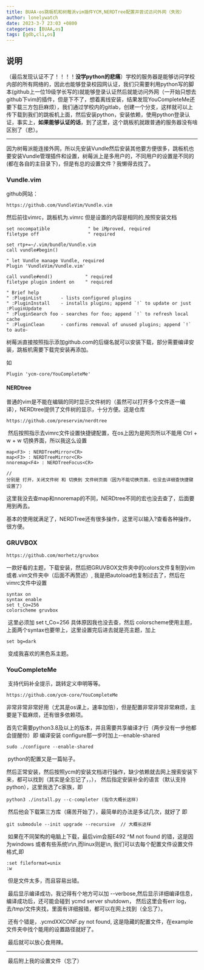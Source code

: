 ```yaml
---
title: BUAA-os跳板机和树莓派vim插件YCM,NERDTree配置并尝试访问外网（失败）
author: lonelywatch
date: 2023-3-7 23:03 +0800
categories: [BUAA,os]
tags: [gdb,cli,os]
---
```


## 说明

​		（最后发现认证不了！！！！**没学python的悲痛**）学校的服务器是能够访问学校内部的所有网络的，因此也能够登录校园网认证，我们只需要利用python写的脚本(github上一位19级学长写的)就能够登录认证然后就能访问外网（一开始只想去github下vim的插件，但是下不了，想着离线安装，结果发现YouCompleteMe还要下载三方包巨麻烦），我们通过学校内的gitlab，创建一个分支，这样就可以上传下载到我们的跳板机上面，然后安装python，安装依赖，使用python登录认证，事实上，**如果能够认证的话**，到了这里，这个跳板机就跟普通的服务器没有啥区别了（悲）。 

---

​		因为树莓派能连接外网，所以先安装Vundle然后安装其他要方便很多，跳板机也要安装Vundle管理插件和设置，树莓派上是多用户的，不同用户的设置是不同的(都在各自的主目录下)，但是有总的设置文件？我懒得去找了。

### Vundle.vim

github网站：

```
https://github.com/VundleVim/Vundle.vim
```

然后前往vimrc，跳板机为.vimrc 但是设置的内容是相同的,按照安装文档

```
set nocompatible              " be iMproved, required
filetype off                  " required

set rtp+=~/.vim/bundle/Vundle.vim
call vundle#begin()

" let Vundle manage Vundle, required
Plugin 'VundleVim/Vundle.vim'

call vundle#end()            " required
filetype plugin indent on    " required

" Brief help
" :PluginList       - lists configured plugins
" :PluginInstall    - installs plugins; append `!` to update or just :PluginUpdate
" :PluginSearch foo - searches for foo; append `!` to refresh local cache
" :PluginClean      - confirms removal of unused plugins; append `!` to auto-
```

​		树莓派直接按照指示添加github.com的后缀名就可以安装下载，部分需要编译安装，跳板机需要下载完安装再添加。

如

```
Plugin 'ycm-core/YouCompleteMe'
```



#### NERDtree

​		普通的vim是不能在编辑的同时显示文件树的（虽然可以打开多个文件逐一编译），NERDtree提供了文件树的显示，十分方便。这是仓库

```
https://github.com/preservim/nerdtree
```

​		然后按照指示去vimrc文件设置快捷键配置，在os上因为是网页所以不能用 Ctrl + w + w 切换界面，所以我这么设置

```
map<F3> : NERDTreeMirror<CR>
map<F3> : NERDTreeMirror<CR>
nnoremap<F4> : NERDTreeFocus<CR>

//
分别是 打开，关闭文件树 和 切换到 文件树页面（因为不能切换页面，也没去详细查快捷键设置了）
```

​		这里我没去查map和nnoremap的不同，NERDtree不同的宏也没去查了，后面要用到再去。

​		基本的使用就满足了，NERDTree还有很多操作，这里可以输入?查看各种操作，很方便。

### GRUVBOX

```
https://github.com/morhetz/gruvbox
```

​			一款好看的主题，下载安装，然后把GRUVBOX文件夹中的colors文件复制到vim或者.vim文件夹中（后面不再赘述）, 我是把autoload也复制过去了，然后在vimrc文件中设置

```
syntax on
syntax enable
set t_Co=256
colorscheme gruvbox
```

​		这里必须加 set t_Co=256 具体原因我也没去查，然后 colorscheme使用主题，上面两个syntax也要带上，这里设置完后进去就是亮主题，加上

```
set bg=dark
```

​		变成我喜欢的黑色系主题。

### YouCompleteMe

​		支持代码补全提示，跳转定义申明等等。

```
https://github.com/ycm-core/YouCompleteMe
```

​		非常非常非常好用（尤其是os课上，速率加倍），但是配置非常非常非常麻烦，主要是下载麻烦，还有很多依赖项。

​		首先它需要python3.8及以上的版本，并且需要共享编译才行（两步没有一步他都会提醒你）即 编译安装 configure那一步时加上--enable-shared 

```
sudo ./configure --enable-shared
```

​		python的配置又是一篇帖子。		

​		然后正常安装，然后按照ycm的安装文档进行操作，缺少依赖就去网上搜索安装下来，都可以找到（其实是全忘记了，，）， 然后指定安装补全的语言（默认支持python），这里我选了c家族，即 

```
python3 ./install.py --c-completer (指令大概长这样)
```

​		然后他会下载第三方库（痛苦开始了），最简单的办法是多试几次，就好了 即

```
git submodule --init upgrade --recursive  // 大概长这样
```

​		如果在不同架构的电脑上下载，最后vim会报E492 ^M not found 的错，这是因为windows 或者有些系统\r\n,而linux则是\n, 我们可以去每个配置文件设置文件格式,即

```
:set fileformat=unix
:w
```

​		但是文件太多，而且容易出错。

​		最后显示编译成功，我记得有个地方可以加 --verbose,然后显示详细编译信息，编译成功后，还可能会碰到 ycmd server shutdown， 然后这里会有err log，去/tmp/文件夹找，里面有详细报错，都可以在网上找到（全忘了）。

​		还有个错是，.ycmdXXCONF.py not found, 这是隐藏的配置文件，在example文件夹中找个能用的设置路径就好了。

​		最后就可以放心食用辣。

---

​		最后附上我的设置文件（忘了）

```
```



​		
